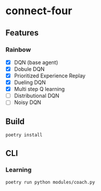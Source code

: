 # connect-four

## Features

### Rainbow

- [x] DQN (base agent)
- [x] Dobule DQN
- [x] Prioritized Experience Replay
- [x] Dueling DQN
- [x] Multi step Q learning
- [ ] Distributional DQN
- [ ] Noisy DQN

## Build

```
poetry install
```

## CLI

### Learning

```
poetry run python modules/coach.py
```
